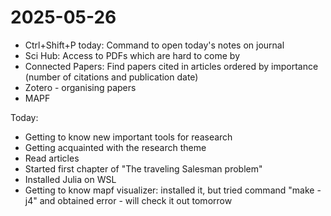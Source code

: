# 2025-05-26

- Ctrl+Shift+P today: Command to open today's notes on journal
- Sci Hub: Access to PDFs which are hard to come by
- Connected Papers: Find papers cited in articles ordered by importance (number of citations and publication date)
- Zotero - organising papers
- MAPF

Today:
- Getting to know new important tools for reasearch
- Getting acquainted with the research theme
- Read articles
- Started first chapter of "The traveling Salesman problem"
- Installed Julia on WSL
- Getting to know mapf visualizer: installed it, but tried command "make -j4" and obtained error - will check it out tomorrow
